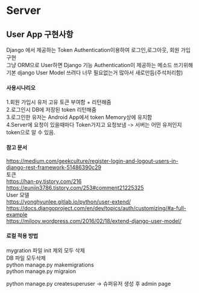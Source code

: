 # Server

## User App 구현사항  
Django 에서 제공하는 Token Authentication이용하여 로그인,로그아웃, 회원 가입 구현    
그냥 ORM으로 User하면 Django 기능
Authentication이 제공하는 메소드 쓰기위해 기본 django User Model 쓰려다 너무 필요없는거 많아서 새로만듬(주석처리함)         

#### 사용시나리오   
1.회원 가입시 유저 고유 토큰 부여함 + 리턴해줌     
2.로그인시 DB에 저장된 token 리턴해줌    
3.로그인한 유저는 Android App에서 token Memory상에 유지함     
4.Server에 요청이 있을때마다 Token가지고 요청보냄 -> 서버는 어떤 유저인지 token으로 알 수 있음. 

#### 참고 문서 
https://medium.com/geekculture/register-login-and-logout-users-in-django-rest-framework-51486390c29    
토큰   
https://han-py.tistory.com/216     
https://eunjin3786.tistory.com/253#comment21225325    
User 모델     
https://yonghyunlee.gitlab.io/python/user-extend/       
https://docs.djangoproject.com/en/dev/topics/auth/customizing/#a-full-example     
https://milooy.wordpress.com/2016/02/18/extend-django-user-model/      

#### 로컬 적용 방법
mygration 파일 init 제외 모두 삭제     
DB 파일 모두삭제     
python manage.py makemigrations    
python manage.py migraion

python manage.py createsuperuser   -> 슈퍼유저 생성 후
admin page   
